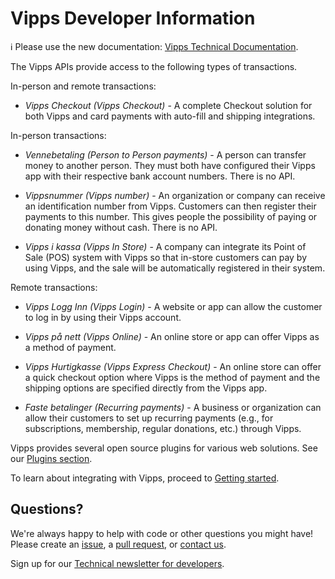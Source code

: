 <!-- START_METADATA
---
title: Introduction
sidebar_position: 1
hide_table_of_contents: true
pagination_next: null
pagination_prev: null
---
END_METADATA -->

# Vipps Developer Information 

<!-- START_COMMENT -->

ℹ️ Please use the new documentation:
[Vipps Technical Documentation](https://vippsas.github.io/vipps-developer-docs/).

<!-- END_COMMENT -->

The Vipps APIs provide access to the following types of transactions.

In-person and remote transactions:

- _Vipps Checkout (Vipps Checkout)_ - A complete Checkout solution for both Vipps and card payments with auto-fill and shipping integrations.

In-person transactions:

- _Vennebetaling (Person to Person payments)_ - A person can transfer money to another person. They must both have configured their Vipps app with their respective bank account numbers. There is no API.

- _Vippsnummer (Vipps number)_ - An organization or company can receive an identification number from Vipps. Customers can then register their payments to this number. This gives people the possibility of paying or donating money without cash. There is no API.

- _Vipps i kassa (Vipps In Store)_ - A company can integrate its Point of Sale (POS) system with Vipps so that in-store customers can pay by using Vipps, and the sale will be automatically registered in their system.

Remote transactions:

- _Vipps Logg Inn (Vipps Login)_ - A website or app can allow the customer to log in by using their Vipps account.

- _Vipps på nett (Vipps Online)_ - An online store or app can offer Vipps as a method of payment.

- _Vipps Hurtigkasse (Vipps Express Checkout)_ - An online store can offer a quick checkout option where Vipps is the method of payment and the shipping options are specified directly from the Vipps app.

- _Faste betalinger (Recurring payments)_ - A business or organization can allow their customers to set up recurring payments (e.g., for subscriptions, membership, regular donations, etc.) through Vipps.

Vipps provides several open source plugins for various web solutions.
See our [Plugins section](https://vippsas.github.io/vipps-developer-docs/docs/vipps-plugins/).

To learn about integrating with Vipps, proceed to [Getting started](vipps-getting-started.md).

## Questions?

We're always happy to help with code or other questions you might have!
Please create an [issue](https://github.com/vippsas/vipps-developers/issues),
a [pull request](https://github.com/vippsas/vipps-developers/pulls),
or [contact us](contact.md).

Sign up for our [Technical newsletter for developers](newsletters/README.md).
